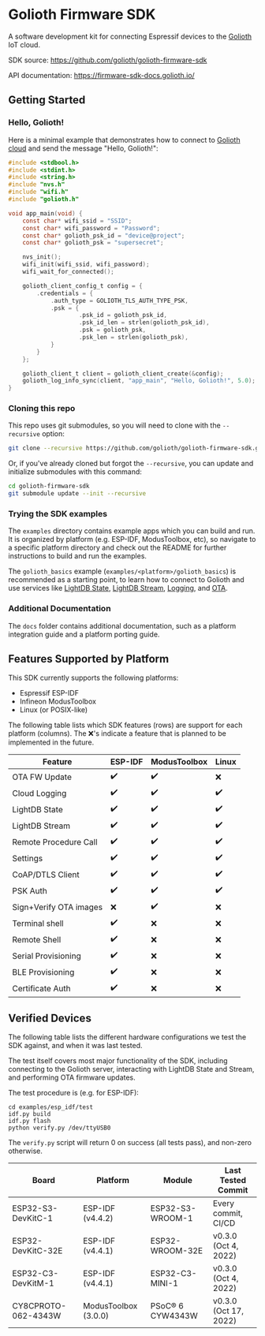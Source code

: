 # Golioth Firmware SDK

A software development kit for connecting Espressif devices to the
[Golioth](https://golioth.io) IoT cloud.

SDK source: https://github.com/golioth/golioth-firmware-sdk

API documentation: https://firmware-sdk-docs.golioth.io/

## Getting Started

### Hello, Golioth!

Here is a minimal example that demonstrates how to connect to
[Golioth cloud](https://docs.golioth.io/cloud) and send the message "Hello, Golioth!":

```c
#include <stdbool.h>
#include <stdint.h>
#include <string.h>
#include "nvs.h"
#include "wifi.h"
#include "golioth.h"

void app_main(void) {
    const char* wifi_ssid = "SSID";
    const char* wifi_password = "Password";
    const char* golioth_psk_id = "device@project";
    const char* golioth_psk = "supersecret";

    nvs_init();
    wifi_init(wifi_ssid, wifi_password);
    wifi_wait_for_connected();

    golioth_client_config_t config = {
        .credentials = {
            .auth_type = GOLIOTH_TLS_AUTH_TYPE_PSK,
            .psk = {
                    .psk_id = golioth_psk_id,
                    .psk_id_len = strlen(golioth_psk_id),
                    .psk = golioth_psk,
                    .psk_len = strlen(golioth_psk),
            }
        }
    };

    golioth_client_t client = golioth_client_create(&config);
    golioth_log_info_sync(client, "app_main", "Hello, Golioth!", 5.0);
}
```

### Cloning this repo

This repo uses git submodules, so you will need to clone with the `--recursive` option:

```sh
git clone --recursive https://github.com/golioth/golioth-firmware-sdk.git
```

Or, if you've already cloned but forgot the `--recursive`, you can update and
initialize submodules with this command:

```sh
cd golioth-firmware-sdk
git submodule update --init --recursive
```

### Trying the SDK examples

The `examples` directory contains example apps which you can build and run.
It is organized by platform (e.g. ESP-IDF, ModusToolbox, etc),
so navigate to a specific platform directory and check out the README for further
instructions to build and run the examples.

The `golioth_basics` example (`examples/<platform>/golioth_basics`) is recommended
as a starting point, to learn how to connect to Golioth and use services like
[LightDB State](https://docs.golioth.io/cloud/services/lightdb),
[LightDB Stream](https://docs.golioth.io/cloud/services/lightdb-stream),
[Logging](https://docs.golioth.io/cloud/services/logging),
and [OTA](https://docs.golioth.io/cloud/services/ota).

### Additional Documentation

The `docs` folder contains additional documentation, such as a platform
integration guide and a platform porting guide.

## Features Supported by Platform

This SDK currently supports the following platforms:

* Espressif ESP-IDF
* Infineon ModusToolbox
* Linux (or POSIX-like)

The following table lists which SDK features (rows) are support for each platform (columns).
The :x:'s indicate a feature that is planned to be implemented in the future.

| Feature | ESP-IDF | ModusToolbox | Linux |
| --- | --- | --- | --- |
| OTA FW Update | :heavy_check_mark: | :heavy_check_mark: | :x: |
| Cloud Logging | :heavy_check_mark: | :heavy_check_mark: | :heavy_check_mark: |
| LightDB State | :heavy_check_mark: | :heavy_check_mark: | :heavy_check_mark: |
| LightDB Stream | :heavy_check_mark: | :heavy_check_mark: | :heavy_check_mark: |
| Remote Procedure Call | :heavy_check_mark: | :heavy_check_mark: | :heavy_check_mark: |
| Settings | :heavy_check_mark: | :heavy_check_mark: | :heavy_check_mark: |
| CoAP/DTLS Client | :heavy_check_mark: | :heavy_check_mark: | :heavy_check_mark: |
| PSK Auth | :heavy_check_mark: | :heavy_check_mark: | :heavy_check_mark: |
| Sign+Verify OTA images | :x: | :heavy_check_mark: | :x: |
| Terminal shell | :heavy_check_mark: | :x: | :x: |
| Remote Shell | :heavy_check_mark: | :x: | :x: |
| Serial Provisioning | :heavy_check_mark: | :x: | :x: |
| BLE Provisioning | :heavy_check_mark: | :x: | :x: |
| Certificate Auth | :heavy_check_mark: | :x: | :x: |

## Verified Devices

The following table lists the different hardware configurations we test the SDK against,
and when it was last tested.

The test itself covers most major functionality of the SDK, including connecting
to the Golioth server, interacting with LightDB State and Stream, and performing
OTA firmware updates.

The test procedure is (e.g. for ESP-IDF):

```
cd examples/esp_idf/test
idf.py build
idf.py flash
python verify.py /dev/ttyUSB0
```

The `verify.py` script will return 0 on success (all tests pass), and non-zero otherwise.

| Board               | Platform             | Module           | Last Tested Commit    |
| ---                 | ---                  | ---              | ---                   |
| ESP32-S3-DevKitC-1  | ESP-IDF (v4.4.2)     | ESP32-S3-WROOM-1 | Every commit, CI/CD   |
| ESP32-DevKitC-32E   | ESP-IDF (v4.4.1)     | ESP32-WROOM-32E  | v0.3.0 (Oct 4, 2022)  |
| ESP32-C3-DevKitM-1  | ESP-IDF (v4.4.1)     | ESP32-C3-MINI-1  | v0.3.0 (Oct 4, 2022)  |
| CY8CPROTO-062-4343W | ModusToolbox (3.0.0) | PSoC® 6 CYW4343W | v0.3.0 (Oct 17, 2022)  |
